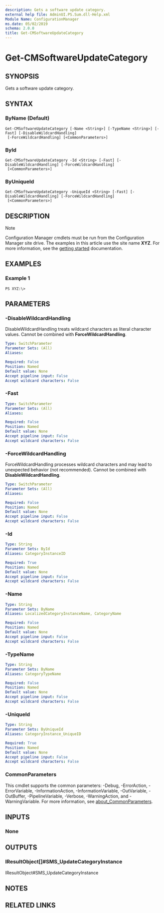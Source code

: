 ```yaml
---
description: Gets a software update category.
external help file: AdminUI.PS.Sum.dll-Help.xml
Module Name: ConfigurationManager
ms.date: 05/02/2019
schema: 2.0.0
title: Get-CMSoftwareUpdateCategory
---
```


# Get-CMSoftwareUpdateCategory

## SYNOPSIS
Gets a software update category.

## SYNTAX

### ByName (Default)
```
Get-CMSoftwareUpdateCategory [-Name <String>] [-TypeName <String>] [-Fast] [-DisableWildcardHandling]
 [-ForceWildcardHandling] [<CommonParameters>]
```

### ById
```
Get-CMSoftwareUpdateCategory -Id <String> [-Fast] [-DisableWildcardHandling] [-ForceWildcardHandling]
 [<CommonParameters>]
```

### ByUniqueId
```
Get-CMSoftwareUpdateCategory -UniqueId <String> [-Fast] [-DisableWildcardHandling] [-ForceWildcardHandling]
 [<CommonParameters>]
```

## DESCRIPTION

> [!NOTE]
> Configuration Manager cmdlets must be run from the Configuration Manager site drive.
> The examples in this article use the site name **XYZ**. For more information, see the
> [getting started](/powershell/sccm/overview) documentation.

## EXAMPLES

### Example 1
```
PS XYZ:\>
```

## PARAMETERS

### -DisableWildcardHandling
DisableWildcardHandling treats wildcard characters as literal character values. Cannot be combined with **ForceWildcardHandling**.

```yaml
Type: SwitchParameter
Parameter Sets: (All)
Aliases:

Required: False
Position: Named
Default value: None
Accept pipeline input: False
Accept wildcard characters: False
```

### -Fast
```yaml
Type: SwitchParameter
Parameter Sets: (All)
Aliases:

Required: False
Position: Named
Default value: None
Accept pipeline input: False
Accept wildcard characters: False
```

### -ForceWildcardHandling
ForceWildcardHandling processes wildcard characters and may lead to unexpected behavior (not recommended). Cannot be combined with **DisableWildcardHandling**.

```yaml
Type: SwitchParameter
Parameter Sets: (All)
Aliases:

Required: False
Position: Named
Default value: None
Accept pipeline input: False
Accept wildcard characters: False
```

### -Id
```yaml
Type: String
Parameter Sets: ById
Aliases: CategoryInstanceID

Required: True
Position: Named
Default value: None
Accept pipeline input: False
Accept wildcard characters: False
```

### -Name
```yaml
Type: String
Parameter Sets: ByName
Aliases: LocalizedCategoryInstanceName, CategoryName

Required: False
Position: Named
Default value: None
Accept pipeline input: False
Accept wildcard characters: False
```

### -TypeName
```yaml
Type: String
Parameter Sets: ByName
Aliases: CategoryTypeName

Required: False
Position: Named
Default value: None
Accept pipeline input: False
Accept wildcard characters: False
```

### -UniqueId
```yaml
Type: String
Parameter Sets: ByUniqueId
Aliases: CategoryInstance_UniqueID

Required: True
Position: Named
Default value: None
Accept pipeline input: False
Accept wildcard characters: False
```

### CommonParameters
This cmdlet supports the common parameters: -Debug, -ErrorAction, -ErrorVariable, -InformationAction, -InformationVariable, -OutVariable, -OutBuffer, -PipelineVariable, -Verbose, -WarningAction, and -WarningVariable. For more information, see [about_CommonParameters](https://go.microsoft.com/fwlink/?LinkID=113216).

## INPUTS

### None

## OUTPUTS

### IResultObject[]#SMS_UpdateCategoryInstance
IResultObject#SMS_UpdateCategoryInstance

## NOTES

## RELATED LINKS
